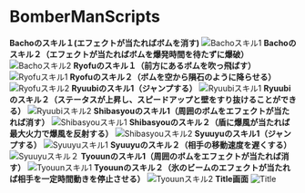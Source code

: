 # BomberManScripts
**Bachoのスキル１(エフェクトが当たればボムを消す)**
![Bachoスキル1](https://user-images.githubusercontent.com/74074598/133746138-7c6a1a44-29fc-405f-83cd-56d475790b27.gif)
**Bachoのスキル２（エフェクトが当たればボムを爆発時間を待たずに爆破）**
![Bachoスキル2](https://user-images.githubusercontent.com/74074598/133746160-60e257ef-fb37-4a5a-a8bc-d808f410936e.gif)
**Ryofuのスキル１（前方にあるボムを吹っ飛ばす）**
![Ryofuスキル1](https://user-images.githubusercontent.com/74074598/133873629-adcbf0f1-4a2c-46c7-bef2-8b599224a777.gif)
**Ryofuのスキル２（ボムを空から隕石のように降らせる）**
![Ryofuスキル2](https://user-images.githubusercontent.com/74074598/133873631-49918970-e956-4688-9d4a-07863a3e2fc2.gif)
**Ryuubiのスキル1（ジャンプする）**
![Ryuubiスキル1](https://user-images.githubusercontent.com/74074598/133873632-70842a3e-48c5-4fb6-a6e4-4a9aad2d2d78.gif)
**Ryuubiのスキル２（ステータスが上昇し、スピードアップと壁をすり抜けることができる）**
![Ryuubiスキル2](https://user-images.githubusercontent.com/74074598/133873634-d5dcdd6f-8704-42a9-be53-8196888d3586.gif)
**Shibasyouのスキル1（周囲のボムをエフェクトが当たれば消す）**
![Shibasyouスキル1](https://user-images.githubusercontent.com/74074598/133873635-3fa63cfe-72d6-46c6-8dcc-75873932332a.gif)
**Shibasyouのスキル２（盾に爆風が当たれば最大火力で爆風を反射する）**
![Shibasyouスキル2](https://user-images.githubusercontent.com/74074598/133873636-1dcc0293-55ac-477e-a7f0-662839d0cb76.gif)
**Syuuyuのスキル1（ジャンプする）**
![Syuuyuスキル1](https://user-images.githubusercontent.com/74074598/133873637-f5252395-7d28-44fa-9328-ee18637444e2.gif)
**Syuuyuのスキル２（相手の移動速度を遅くする）**
![Syuuyuスキル２](https://user-images.githubusercontent.com/74074598/133873638-ff3d41ca-2718-4dd3-9ec4-2776bccf9ddc.gif)
**Tyouunのスキル1（周囲のボムをエフェクトが当たれば消す）**
![Tyouunスキル1](https://user-images.githubusercontent.com/74074598/133873640-45cd6384-46cb-4bf8-a8d6-ecbd3e2c3ca6.gif)
**Tyouunのスキル２（氷のビームのエフェクトが当たれば相手を一定時間動きを停止させる）**
![Tyouunスキル2](https://user-images.githubusercontent.com/74074598/133873702-4c0a8faf-88a5-4db1-94a2-ade47bbc1883.gif)
**Title画面**
![Title](https://user-images.githubusercontent.com/74074598/133873710-70e82cad-f073-47ba-afad-e9ace8614fa4.gif)
